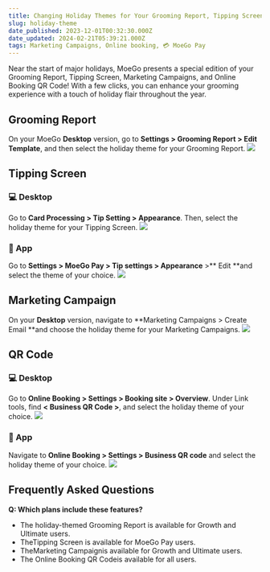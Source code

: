```yaml
---
title: Changing Holiday Themes for Your Grooming Report, Tipping Screen, Marketing Campaigns, and QR Code
slug: holiday-theme
date_published: 2023-12-01T00:32:30.000Z
date_updated: 2024-02-21T05:39:21.000Z
tags: Marketing Campaigns, Online booking, 💳 MoeGo Pay
---
```


Near the start of major holidays, MoeGo presents a special edition of your Grooming Report, Tipping Screen, Marketing Campaigns, and Online Booking QR Code! With a few clicks, you can enhance your grooming experience with a touch of holiday flair throughout the year.

## Grooming Report

On your MoeGo **Desktop** version, go to **Settings > Grooming Report > Edit Template**, and then select the holiday theme for your Grooming Report.
![](__GHOST_URL__/content/images/2023/11/Halloween_grooming-report.gif)
## Tipping Screen

### 💻 Desktop

Go to **Card Processing > Tip Setting > Appearance**. Then, select the holiday theme for your Tipping Screen. 
![](__GHOST_URL__/content/images/2023/11/Halloween_tip-screen.gif)
### 📱 App

Go to **Settings > MoeGo Pay > Tip settings > Appearance** >** Edit **and select the theme of your choice.
![](__GHOST_URL__/content/images/2023/11/tipping-appearance---app--1-.png)
## Marketing Campaign

On your **Desktop** version, navigate to **Marketing Campaigns > Create Email **and choose the holiday theme for your Marketing Campaigns. 
![](__GHOST_URL__/content/images/2023/11/Halloween_marketing.gif)
## QR Code

### 💻 Desktop

Go to **Online Booking > Settings > Booking site > Overview**. Under Link tools, find **< Business QR Code >**, and select the holiday theme of your choice.
![](__GHOST_URL__/content/images/2023/11/CleanShot-2023-11-30-at-01.33.56-1.gif)
### 📱 App

Navigate to **Online Booking > Settings > Business QR code** and select the holiday theme of your choice.
![](__GHOST_URL__/content/images/2023/11/Halloween_QR-code.gif)
## Frequently Asked Questions

**Q: Which plans include these features?**

- The holiday-themed Grooming Report is available for Growth and Ultimate users.
- TheTipping Screen is available for MoeGo Pay users.
- TheMarketing Campaignis available for Growth and Ultimate users. 
- The Online Booking QR Codeis available for all users. 
